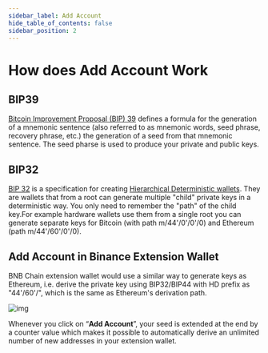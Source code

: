 ```yaml
---
sidebar_label: Add Account
hide_table_of_contents: false
sidebar_position: 2
---
```


# How does Add Account Work

## BIP39
[Bitcoin Improvement Proposal (BIP) 39](https://github.com/bitcoin/bips/blob/master/bip-0039.mediawiki) defines a formula for the generation of a mnemonic sentence (also referred to as mnemonic words, seed phrase, recovery phrase, etc.) the generation of a seed from that mnemonic sentence. The seed pharse is used to produce your private and public keys.

## BIP32
[BIP 32](https://github.com/bitcoin/bips/blob/master/bip-0032.mediawiki) is a specification for creating [Hierarchical Deterministic wallets](https://github.com/bitcoin/bips/blob/master/bip-0032.mediawiki). They are wallets that from a root can generate multiple "child" private keys in a deterministic way. You only need to remember the "path" of the child key.For example hardware wallets use them from a single root you can generate separate keys for Bitcoin (with path m/44'/0'/0'/0) and Ethereum (path m/44'/60'/0'/0).

## Add Account in Binance Extension Wallet
BNB Chain extension wallet would use a similar way to generate keys as Ethereum, i.e. derive the private key using BIP32/BIP44 with HD prefix as "44'/60'/", which is the same as Ethereum's derivation path.

![img](https://camo.githubusercontent.com/27efab81cd5ca43ba036a29bc4e2dfdfda88cac69de2880385335d0a4234619a/68747470733a2f2f6c68332e676f6f676c6575736572636f6e74656e742e636f6d2f73506b703861503069334161766e6176506255473459777a6666324649694c724f754b7372636a34706365687a39414c716f7553705f61715f54315354485953324d43414e6145776367687135795076376f4a78414f39476d4d5869666d7a3936514a2d4457496350337063432d786355736d317a3763416f31456e4b5f54707a5f31646b643742)


Whenever you click on “**Add Account**”, your seed is extended at the end by a counter value which makes it possible to automatically derive an unlimited number of new addresses in your extension wallet.